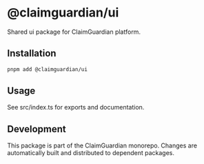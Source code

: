 # @claimguardian/ui

Shared ui package for ClaimGuardian platform.

## Installation

```bash
pnpm add @claimguardian/ui
```

## Usage

See src/index.ts for exports and documentation.

## Development

This package is part of the ClaimGuardian monorepo. Changes are automatically built and distributed to dependent packages.
